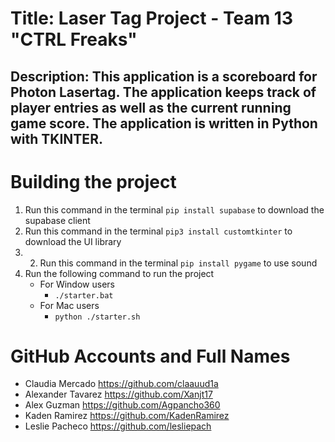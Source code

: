 # Title: Laser Tag Project - Team 13 "CTRL Freaks"

## Description: This application is a scoreboard for Photon Lasertag. The application keeps track of player entries as well as the current running game score. The application is written in Python with TKINTER.

# Building the project

1. Run this command in the terminal ```pip install supabase``` to download the supabase client
2. Run this command in the terminal ```pip3 install customtkinter``` to download the UI library
3. 2. Run this command in the terminal ```pip install pygame``` to use sound
4. Run the following command to run the project
   * For Window users
      * ```./starter.bat```
   * For Mac users
      * ```python ./starter.sh```

# GitHub Accounts and Full Names

* Claudia Mercado <https://github.com/claauud1a>
* Alexander Tavarez <https://github.com/Xanjt17>
* Alex Guzman <https://github.com/Agpancho360>
* Kaden Ramirez <https://github.com/KadenRamirez>
* Leslie Pacheco <https://github.com/lesliepach>
